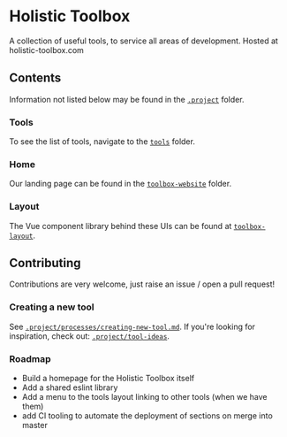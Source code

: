# Holistic Toolbox

A collection of useful tools, to service all areas of development. Hosted at holistic-toolbox.com

## Contents
Information not listed below may be found in the [`.project`](/.project) folder.

### Tools
To see the list of tools, navigate to the [`tools`](/tools) folder.

### Home
Our landing page can be found in the [`toolbox-website`](/toolbox-website) folder.

### Layout
The Vue component library behind these UIs can be found at [`toolbox-layout`](/toolbox-layout).

## Contributing
Contributions are very welcome, just raise an issue / open a pull request!

### Creating a new tool
See [`.project/processes/creating-new-tool.md`](.project/processes/creating-new-tool.md). If you're looking for inspiration, check out: [`.project/tool-ideas`](.project/tool-ideas).

### Roadmap
- Build a homepage for the Holistic Toolbox itself
- Add a shared eslint library
- Add a menu to the tools layout linking to other tools (when we have them)
- add CI tooling to automate the deployment of sections on merge into master
